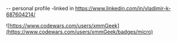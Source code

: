 -- personal profile
-linked in https://www.linkedin.com/in/vladimir-k-687604214/

![https://www.codewars.com/users/xmmGeek](https://www.codewars.com/users/xmmGeek/badges/micro)
